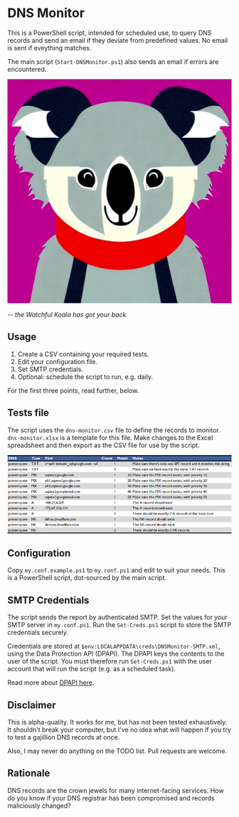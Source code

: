# DNS Monitor

This is a PowerShell script, intended for scheduled use, to query DNS records
and send an email if they deviate from predefined values. No email is sent if
eveything matches.

The main script (`Start-DNSMonitor.ps1`) also sends an email if errors are
encountered.

![DNS Monitor mascot - the Watchful Koala](images/Watchful-Koala.png)

-- *the Watchful Koala has got your back*

## Usage

1. Create a CSV containing your required tests.
2. Edit your configuration file.
3. Set SMTP credentials.
4. Optional: schedule the script to run, e.g. daily.

For the first three points, read further, below.

## Tests file

The script uses the `dns-monitor.csv` file to define the records to monitor.
`dns-monitor.xlsx` is a template for this file. Make changes to the Excel
spreadsheet and then export as the CSV file for use by the script.

![sample table](images/sample-table.png)

## Configuration

Copy `my.conf.example.ps1` to `my.conf.ps1` and edit to suit your needs. This is
a PowerShell script, dot-sourced by the main script.

## SMTP Credentials

The script sends the report by authenticated SMTP. Set the values for your
SMTP server in `my.conf.ps1`. Run the `Set-Creds.ps1` script to store the SMTP
credentials securely.

Credentials are stored at `$env:LOCALAPPDATA\creds\DNSMonitor-SMTP.xml`, using
the Data Protection API (DPAPI). The DPAPI keys the contents to the user of the
script. You must therefore run `Set-Creds.ps1` with the user account that will
run the script (e.g. as a scheduled task).

Read more about
[DPAPI here](https://learn.microsoft.com/en-us/dotnet/standard/security/how-to-use-data-protection).

## Disclaimer

This is alpha-quality. It works for me, but has not been tested exhaustively.
It shouldn't break your computer, but I've no idea what will happen if you try
to test a gajillion DNS records at once.

Also, I may never do anything on the TODO list. Pull requests are welcome.

## Rationale

DNS records are the crown jewels for many internet-facing services. How do you
know if your DNS registrar has been compromised and records maliciously changed?